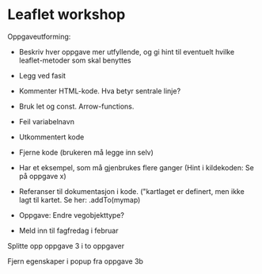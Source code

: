 # Leaflet workshop


Oppgaveutforming:

- Beskriv hver oppgave mer utfyllende, og gi hint til eventuelt hvilke leaflet-metoder som skal benyttes
- Legg ved fasit
- Kommenter HTML-kode. Hva betyr sentrale linje?
- Bruk let og const. Arrow-functions. 

- Feil variabelnavn
- Utkommentert kode
- Fjerne kode (brukeren må legge inn selv)
- Har et eksempel, som må gjenbrukes flere ganger (Hint i kildekoden: Se på oppgave x)
- Referanser til dokumentasjon i kode. ("kartlaget er definert, men ikke lagt til kartet. Se her: .addTo(mymap)

- Oppgave: Endre vegobjekttype?

- Meld inn til fagfredag i februar


Splitte opp oppgave 3 i to oppgaver

Fjern egenskaper i popup fra oppgave 3b


